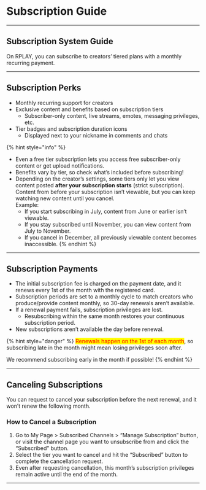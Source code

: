 # Subscription Guide

***

## Subscription System Guide

On RPLAY, you can subscribe to creators’ tiered plans with a monthly recurring payment.

***

## Subscription Perks

* Monthly recurring support for creators
* Exclusive content and benefits based on subscription tiers  
  * Subscriber-only content, live streams, emotes, messaging privileges, etc.
* Tier badges and subscription duration icons  
  * Displayed next to your nickname in comments and chats

{% hint style="info" %}
- Even a free tier subscription lets you access free subscriber-only content or get upload notifications.
- Benefits vary by tier, so check what’s included before subscribing!
- Depending on the creator’s settings, some tiers only let you view content posted **after your subscription starts** (strict subscription).  
  Content from before your subscription isn’t viewable, but you can keep watching new content until you cancel.  
  Example:  
  - If you start subscribing in July, content from June or earlier isn’t viewable.  
  - If you stay subscribed until November, you can view content from July to November.  
  - If you cancel in December, all previously viewable content becomes inaccessible.
{% endhint %}

***

## Subscription Payments

* The initial subscription fee is charged on the payment date, and it renews every 1st of the month with the registered card.
* Subscription periods are set to a monthly cycle to match creators who produce/provide content monthly, so 30-day renewals aren’t available.
* If a renewal payment fails, subscription privileges are lost.  
  * Resubscribing within the same month restores your continuous subscription period.
* New subscriptions aren’t available the day before renewal.

{% hint style="danger" %}
<mark style="color:red;">Renewals happen on the 1st of each month</mark>, so subscribing late in the month might mean losing privileges soon after.  

We recommend subscribing early in the month if possible!
{% endhint %}

***

## Canceling Subscriptions

You can request to cancel your subscription before the next renewal, and it won’t renew the following month.

### How to Cancel a Subscription

1. Go to My Page > Subscribed Channels > “Manage Subscription” button, or visit the channel page you want to unsubscribe from and click the “Subscribed” button.
2. Select the tier you want to cancel and hit the “Subscribed” button to complete the cancellation request.
3. Even after requesting cancellation, this month’s subscription privileges remain active until the end of the month.

***
